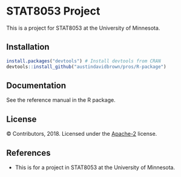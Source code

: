 STAT8053 Project
===========

This is a project for STAT8053 at the University of Minnesota.

Installation
-------

```r
install.packages("devtools") # Install devtools from CRAN
devtools::install_github("austindavidbrown/pros/R-package")
```

Documentation
-------
See the reference manual in the R package.

License
-------
© Contributors, 2018. Licensed under the [Apache-2](https://www.apache.org/licenses/LICENSE-2.0) license.

References
---------
- This is for a project in STAT8053 at the University of Minnesota.



